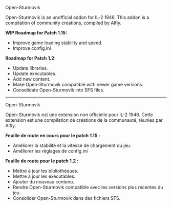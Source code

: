 Open-Sturmovik

Open-Sturmovik is an unofficial addon for IL-2 1946. This addon is a compilation of community creations, compiled by Alfly.

**WIP Roadmap for Patch 1.15:**
- Improve game loading stability and speed.
- Improve config.ini

**Roadmap for Patch 1.2:**
- Update libraries.
- Update executables.
- Add new content.
- Make Open-Sturmovik compatible with newer game versions.
- Consolidate Open-Sturmovik into SFS files.


-------------------------------------------------------------------------------------------


Open-Sturmovik

Open-Sturmovik est une extension non officielle pour IL-2 1946. Cette extension est une compilation de créations de la communauté, réunies par Alfly.

**Feuille de route en cours pour le patch 1.15 :**
- Améliorer la stabilité et la vitesse de chargement du jeu.
- Améliorer les réglages de config.ini

**Feuille de route pour le patch 1.2 :**
- Mettre à jour les bibliothèques.
- Mettre à jour les exécutables.
- Ajouter du nouveau contenu.
- Rendre Open-Sturmovik compatible avec les versions plus récentes du jeu.
- Consolider Open-Sturmovik dans des fichiers SFS.
